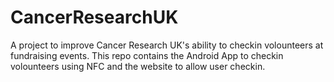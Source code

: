 # CancerResearchUK

A project to improve Cancer Research UK's ability to checkin volounteers at fundraising events. This repo contains the Android App to checkin volounteers using NFC and the website to allow user checkin.
